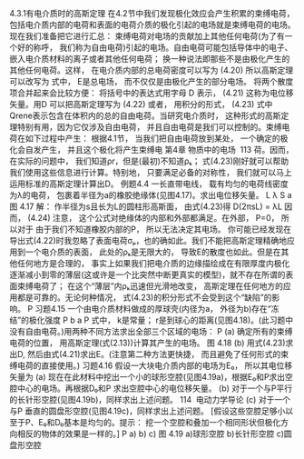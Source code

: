 4.3.1有电介质时的高斯定理
在4.2节中我们发现极化效应会产生积累的束缚电荷， 包括电介质内部的电荷和表面的电荷介质的极化引起的电场就是束缚电荷的电场。现在我们准备把它进行汇总： 束缚电荷对电场的贡献加上其他任何电荷(为了有一个好的称呼， 我们称为自由电荷)引起的电场。自由电荷可能包括导体中的电子、嵌入电介质材料的离子或者其他任何电荷； 换一种说法即那些不是由极化产生的其他任何电荷。这样， 在电介质内部的总电荷密度可以写为
(4.20)
所以高斯定理可以改写为
式中， E是总电场， 而不仅仅是由极化产生的部分电场。
将两个散度项合并起来会比较方便：
将括号中的表达式用字母 D 表示，
(4.21)
这称为电位移矢量。用D 可以把高斯定理写为
(4.22)
或者， 用积分的形式，
(4.23)
式中 Qrene表示包含在体积内的总的自由电荷。当研究电介质时， 这种形式的高斯定理特别有用，因为它仅涉及自由电荷， 并且自由电荷是我们可以控制的。束缚电荷在如下过程中产生： 根据4.1节， 当我们把自由电荷放到某处， 一个确定的极化会自发产生， 并且这个极化将产生束缚电
第4章 物质中的电场  113
荷。因而， 在实际的问题中， 我们知道ρr，但是(最初)不知道ρₖ； 式(4.23)刚好就可以帮助我们使用这些信息进行计算。特别地， 只要满足必备的对称性， 我们就可以马上运用标准的高斯定理计算出D。
例题4.4
一长直带电线， 载有均匀的电荷线密度为λ的电荷， 包裹着半径为a的橡胶绝缘体(见图4.17)。求出电位移矢量。
L
λ
S
a
图 4.17
解： 作半径为s且长为L的圆柱形高斯面， 由式(4.23)得
D(2πsL) = λL
因而，
(4.24)
注意， 这个公式对绝缘体的内部和外部都满足。在外部， P=0， 所以对于
由于我们不知道橡胶内部的P， 所以无法决定其电场。
你可能已经发现在导出式(4.22)时我忽略了表面电荷σₚ，也的确如此。我们不能把高斯定理精确地应用到一个电介质的表面， 此处的ρₖ是无限大的， 导致E的散度也如此。但是在其他任何地方是合理的， 事实上如果我们把电介质的边缘描绘成在有限厚度内极化逐渐减小到零的薄层(这或许是一个比突然中断更真实的模型)，就不存在所谓的表面束缚电荷了； 在这个“薄层”内ρₖ迅速但光滑地改变， 高斯定理在任何地方的应用都是可靠的。无论何种情况， 式(4.23)的积分形式不会受到这个“缺陷”的影响。
P
习题4.15 一个由电介质材料做成的厚球壳(内径为a， 外径为b)存在“冻结”的极化强度
P
b
a
P
式中， k是常量； r是到球心的距离(见图4.18)。(此习题中没有自由电荷。)用两种不同方法求出全部三个区域的电场：
P
(a) 确定所有的束缚电荷的位置， 用高斯定理(式(2.13))计算其产生的电场。
图 4.18
(b) 用式(4.23)求出D, 然后由式(4.21)求出E。(注意第二种方法更快捷， 而且避免了任何形式的束缚电荷的直接使用。)
习题4.16 假设一大块电介质内部的电场为E₀， 所以其电位移矢量为
(a) 现在在此材料中挖出一个小的球形空腔(见图4.19a)，根据E₀和P求出空腔中心的电场。再根据D₀和P 求出空腔中心的电位移矢量。
(b) 对于一个与P平行的长针形空腔(见图4.19b)，同样求出上述问题。
114  电动力学导论
(c) 对于一个与P 垂直的圆盘形空腔(见图4.19c)，同样求出上述问题。
[假设这些空腔足够小以至于P、E₀和D₀基本是均匀的。提示： 挖一个空腔和叠加一个相同形状但极化方向相反的物体的效果是一样的。]
P
a)
b)
c)
图 4.19
a)球形空腔 b)长针形空腔 c)圆盘形空腔
